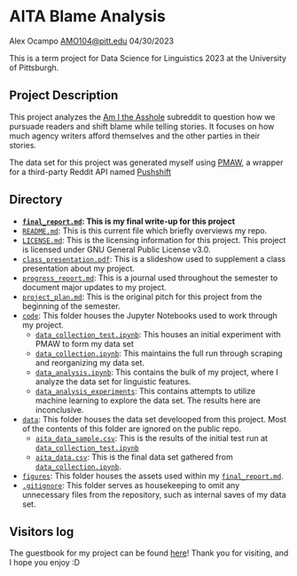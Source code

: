 # AITA Blame Analysis

Alex Ocampo
AMO104@pitt.edu
04/30/2023

This is a term project for Data Science for Linguistics 2023 at the University of Pittsburgh.

## Project Description


This project analyzes the [Am I the Asshole](https://www.reddit.com/r/AmItheAsshole/) subreddit to question how we pursuade readers and shift blame while telling stories. It focuses on how much agency writers afford themselves and the other parties in their stories.

The data set for this project was generated myself using [PMAW](https://github.com/mattpodolak/pmaw), a wrapper for a third-party Reddit API named [Pushshift](https://reddit-api.readthedocs.io/en/latest/)


## Directory

* **[`final_report.md`](final_report.md): This is my final write-up for this project**
* [`README.md`](README.md): This is this current file which briefly overviews my repo.
* [`LICENSE.md`](LICENSE.md): This is the licensing information for this project. This project is licensed under GNU General Public License v3.0.
* [`class_presentation.pdf`](class_presentation.pdf): This is a slideshow used to supplement a class presentation about my project.
* [`progress_report.md`](progress_report.md): This is a journal used throughout the semester to document major updates to my project.
* [`project_plan.md`](project_plan.md): This is the original pitch for this project from the beginning of the semester.
* [`code`](code): This folder houses the Jupyter Notebooks used to work through my project.
    * [`data_collection_test.ipynb`](https://github.com/Data-Science-for-Linguists-2023/AITA-Blame-Analysis/blob/main/code/data_collection_test.ipynb): This houses an initial experiment with PMAW to form my data set
    * [`data_collection.ipynb`](https://github.com/Data-Science-for-Linguists-2023/AITA-Blame-Analysis/blob/main/code/data_collection.ipynb): This maintains the full run through scraping and reorganizing my data set.
    * [`data_analysis.ipynb`](https://github.com/Data-Science-for-Linguists-2023/AITA-Blame-Analysis/blob/main/code/data_analysis.ipynb): This contains the bulk of my project, where I analyze the data set for linguistic features.
    * [`data_analysis_experiments`](https://github.com/Data-Science-for-Linguists-2023/AITA-Blame-Analysis/blob/main/code/data_analysis_experiments.ipynb): This contains attempts to utilize machine learning to explore the data set. The results here are inconclusive.
* [`data`](data): This folder houses the data set develooped from this project. Most of the contents of this folder are ignored on the public repo.
    * [`aita_data_sample.csv`](data/aita_data_sample.csv): This is the results of the initial test run at [`data_collection_test.ipynb`](https://github.com/Data-Science-for-Linguists-2023/AITA-Blame-Analysis/blob/main/code/data_collection_test.ipynb)
    * [`aita_data.csv`](https://github.com/Data-Science-for-Linguists-2023/AITA-Blame-Analysis/blob/main/data/aita_data.csv): This is the final data set gathered from [`data_collection.ipynb`](https://github.com/Data-Science-for-Linguists-2023/AITA-Blame-Analysis/blob/main/code/data_collection.ipynb).
* [`figures`](figures): This folder houses the assets used within my [`final_report.md`](final_report.md).
* [`.gitignore`](.gitignore): This folder serves as housekeeping to omit any unnecessary files from the repository, such as internal saves of my data set.

 
## Visitors log
The guestbook for my project can be found [here](https://github.com/Data-Science-for-Linguists-2023/Class-Lounge/blob/main/guestbooks/alex.md)! Thank you for visiting, and I hope you enjoy :D
